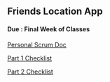 ## Friends Location App
#### Due : Final Week of Classes

 [Personal Scrum Doc](./Scrum_Doc.md)

 [Part 1 Checklist](./Part_1_Checklist.md)

 [Part 2 Checklist](./Part_2_Checklist.md)



